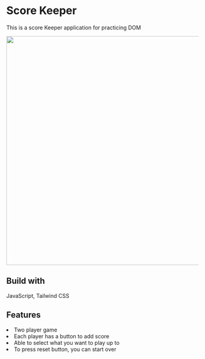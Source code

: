 # Score Keeper
<p>This is a score Keeper application for practicing DOM</p>
<img src="https://github.com/akaneknh/scoreKeeper/assets/105612200/5564fb65-b3f4-4a85-b919-deeec13048cb" style="width: 600px">

## Build with
JavaScript, Tailwind CSS

## Features
<li>Two player game</li>
<li>Each player has a button to add score</li>
<li>Able to select what you want to play up to</li>
<li>To press reset button, you can start over</li>

